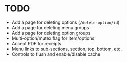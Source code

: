 # TODO

- Add a page for deleting options (`/delete-option/id`)
- Add a page for deleting menu groups
- Add a page for deleting option groups
- Multi-option/mutex flag for item/options
- Accept PDF for receipts
- Menu links to sub-sections, section, top, bottom, etc.
- Controls to flush and enable/disable cache
